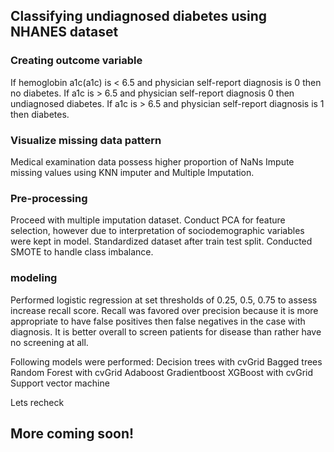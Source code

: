 ## Classifying undiagnosed diabetes using NHANES dataset

### Creating outcome variable
If hemoglobin a1c(a1c) is < 6.5 and physician self-report diagnosis is 0 then no diabetes.
If a1c is > 6.5 and physician self-report diagnosis 0 then undiagnosed diabetes.
If a1c is > 6.5 and physician self-report diagnosis is 1 then diabetes.

### Visualize missing data pattern
Medical examination data possess higher proportion of NaNs
Impute missing values using KNN imputer and Multiple Imputation.

### Pre-processing
Proceed with multiple imputation dataset.
Conduct PCA for feature selection, however due to interpretation of sociodemographic variables were kept in model.
Standardized dataset after train test split.
Conducted SMOTE to handle class imbalance.

### modeling
Performed logistic regression at set thresholds of 0.25, 0.5, 0.75 to assess increase recall score.
Recall was favored over precision because it is more appropriate to have false positives then false negatives in the case with diagnosis. It is better overall to screen patients for disease than rather have no screening at all.

Following models were performed:
Decision trees with cvGrid
Bagged trees
Random Forest with cvGrid
Adaboost
Gradientboost
XGBoost with cvGrid
Support vector machine

Lets recheck  

## More coming soon!  
